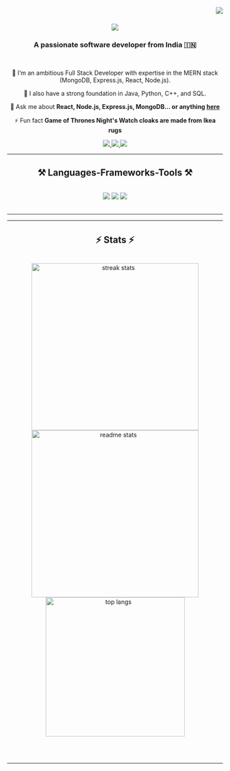 <img align="right" src="https://visitor-badge.laobi.icu/badge?page_id=omarmukhthar.omarmukhthar" />

<h1 align="center">
    <img src="https://readme-typing-svg.herokuapp.com/?font=Righteous&size=35&center=true&vCenter=true&width=500&height=70&duration=4000&lines=Hi+There!+👋;+I'm+Omar+Mukhthar!;" />
</h1>

<h3 align="center">A passionate software developer from India 🇮🇳</h3>

<br>

<div align="center">
 
 🔭 I’m an ambitious Full Stack Developer with expertise in the MERN stack (MongoDB, Express.js, React, Node.js).
 
 🌱 I also have a strong foundation in Java, Python, C++, and SQL.

💬 Ask me about **React, Node.js, Express.js, MongoDB... or anything [here](https://github.com/omarmukhthar/omarmukhthar/issues)**

⚡ Fun fact **Game of Thrones Night's Watch cloaks are made from Ikea rugs**

 </div>
 

<div align="center"> 
  <a href="mailto:omarmukhthar01@gmail.com">
    <img src="https://img.shields.io/badge/Gmail-333333?style=for-the-badge&logo=gmail&logoColor=red" />
  </a>
  <a href="https://linkedin.com/in/omarmukhthar" target="_blank">
    <img src="https://img.shields.io/badge/LinkedIn-0077B5?style=for-the-badge&logo=linkedin&logoColor=white" target="_blank" />
  </a>
  <a href="https://omar-mukhthar-portfolio.framer.website" target="_blank">
    <img src="https://img.shields.io/badge/Portfolio-FF5722?style=for-the-badge&logo=todoist&logoColor=white" target="_blank" />
  </a>
</div>

 <hr/>
 

<h2 align="center">⚒️ Languages-Frameworks-Tools ⚒️</h2>
<br>
<div align="center">
    <img src="https://skillicons.dev/icons?i=react,javascript,html,css,framer,ejs" />
    <img src="https://skillicons.dev/icons?i=nodejs,express,python,flask,mongodb,mysql" />
    <img src="https://skillicons.dev/icons?i=java,c,cpp,git" /><br>
</div>

<br>
<hr/>
<hr/>

<h2 align="center">⚡ Stats ⚡</h2>
<br>
<div align=center>
  <img width=390 src="https://github-readme-streak-stats-salesp07.vercel.app/?user=omarmukhthar&count_private=true&theme=react&border_radius=10" alt="streak stats"/>
  <img width=390 src="https://github-readme-stats-salesp07.vercel.app/api?username=omarmukhthar&count_private=true&show_icons=true&theme=react&rank_icon=github&border_radius=10" alt="readme stats" />
  <br>
  <img width=325 align="center" src="https://github-readme-stats-salesp07.vercel.app/api/top-langs/?username=omarmukhthar&hide=HTML&langs_count=8&layout=compact&theme=react&border_radius=10&size_weight=0.5&count_weight=0.5&exclude_repo=github-readme-stats" alt="top langs" />
</div>

<br><br>

<hr/>
